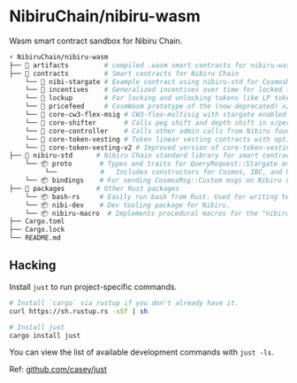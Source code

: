 # NibiruChain/nibiru-wasm

Wasm smart contract sandbox for Nibiru Chain.

```bash
⚡ NibiruChain/nibiru-wasm
├── 📂 artifacts         # compiled .wasm smart contracts for nibiru-wasm
├── 📂 contracts         # Smart contracts for Nibiru Chain
    └── 📂 nibi-stargate # Example contract using nibiru-std for CosmosMsg::Stargate
    └── 📂 incentives    # Generalized incentives over time for locked tokens
    └── 📂 lockup        # For locking and unlocking tokens like LP tokens
    └── 📂 pricefeed     # CosmWasm prototype of the (now deprecated) x/pricefeed module.
    └── 📂 core-cw3-flex-msig # CW3-flex-multisig with stargate enabled.
    └── 📂 core-shifter       # Calls peg shift and depth shift in x/perp.
    └── 📂 core-controller    # Calls other admin calls from Nibiru foundation.
    └── 📂 core-token-vesting # Token linear vesting contracts with optional cliffs.
    └── 📂 core-token-vesting-v2 # Improved version of core-token-vesting-v2.
├── 📂 nibiru-std      # Nibiru Chain standard library for smart contracts
    └── 📦 proto       # Types and traits for QueryRequest::Stargate and CosmosMsg::Stargate
         └──           #   Includes constructors for Cosmos, IBC, and Nibiru. 
    └── 📦 bindings    # For sending CosmosMsg::Custom msgs on Nibiru (soon deprecated).
├── 📂 packages        # Other Rust packages
    └── 📦 bash-rs     # Easily run bash from Rust. Used for writing testable and maintainable scripts.
    └── 📦 nibi-dev    # Dev tooling package for Nibiru. 
    └── 📦 nibiru-macro  # Implements procedural macros for the "nibiru-macro" package. 
├── Cargo.toml
├── Cargo.lock
└── README.md
```

## Hacking

Install `just` to run project-specific commands.

```bash
# Install `cargo` via rustup if you don't already have it.
curl https://sh.rustup.rs -sSf | sh

# Install just
cargo install just
```

You can view the list of available development commands with `just -ls`.

Ref: [github.com/casey/just](https://github.com/casey/just)